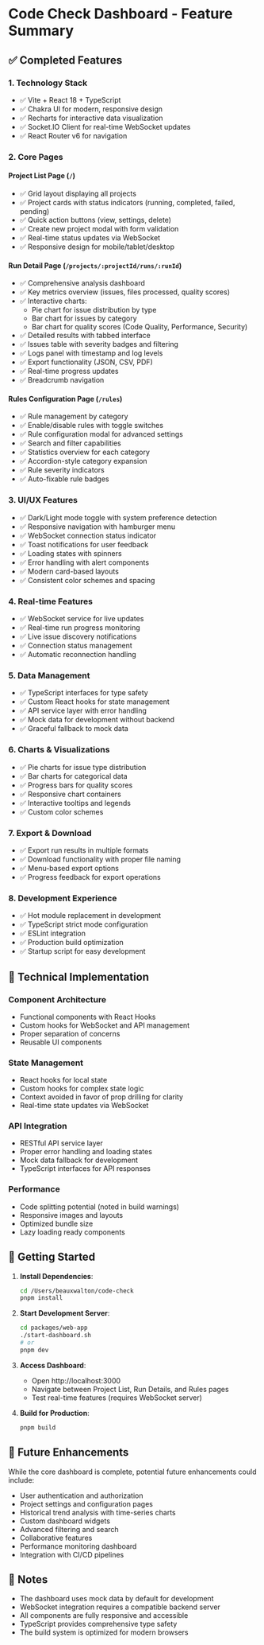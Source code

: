 # Code Check Dashboard - Feature Summary

## ✅ Completed Features

### 1. **Technology Stack**

- ✅ Vite + React 18 + TypeScript
- ✅ Chakra UI for modern, responsive design
- ✅ Recharts for interactive data visualization
- ✅ Socket.IO Client for real-time WebSocket updates
- ✅ React Router v6 for navigation

### 2. **Core Pages**

#### **Project List Page (`/`)**

- ✅ Grid layout displaying all projects
- ✅ Project cards with status indicators (running, completed, failed, pending)
- ✅ Quick action buttons (view, settings, delete)
- ✅ Create new project modal with form validation
- ✅ Real-time status updates via WebSocket
- ✅ Responsive design for mobile/tablet/desktop

#### **Run Detail Page (`/projects/:projectId/runs/:runId`)**

- ✅ Comprehensive analysis dashboard
- ✅ Key metrics overview (issues, files processed, quality scores)
- ✅ Interactive charts:
  - Pie chart for issue distribution by type
  - Bar chart for issues by category
  - Bar chart for quality scores (Code Quality, Performance, Security)
- ✅ Detailed results with tabbed interface
- ✅ Issues table with severity badges and filtering
- ✅ Logs panel with timestamp and log levels
- ✅ Export functionality (JSON, CSV, PDF)
- ✅ Real-time progress updates
- ✅ Breadcrumb navigation

#### **Rules Configuration Page (`/rules`)**

- ✅ Rule management by category
- ✅ Enable/disable rules with toggle switches
- ✅ Rule configuration modal for advanced settings
- ✅ Search and filter capabilities
- ✅ Statistics overview for each category
- ✅ Accordion-style category expansion
- ✅ Rule severity indicators
- ✅ Auto-fixable rule badges

### 3. **UI/UX Features**

- ✅ Dark/Light mode toggle with system preference detection
- ✅ Responsive navigation with hamburger menu
- ✅ WebSocket connection status indicator
- ✅ Toast notifications for user feedback
- ✅ Loading states with spinners
- ✅ Error handling with alert components
- ✅ Modern card-based layouts
- ✅ Consistent color schemes and spacing

### 4. **Real-time Features**

- ✅ WebSocket service for live updates
- ✅ Real-time run progress monitoring
- ✅ Live issue discovery notifications
- ✅ Connection status management
- ✅ Automatic reconnection handling

### 5. **Data Management**

- ✅ TypeScript interfaces for type safety
- ✅ Custom React hooks for state management
- ✅ API service layer with error handling
- ✅ Mock data for development without backend
- ✅ Graceful fallback to mock data

### 6. **Charts & Visualizations**

- ✅ Pie charts for issue type distribution
- ✅ Bar charts for categorical data
- ✅ Progress bars for quality scores
- ✅ Responsive chart containers
- ✅ Interactive tooltips and legends
- ✅ Custom color schemes

### 7. **Export & Download**

- ✅ Export run results in multiple formats
- ✅ Download functionality with proper file naming
- ✅ Menu-based export options
- ✅ Progress feedback for export operations

### 8. **Development Experience**

- ✅ Hot module replacement in development
- ✅ TypeScript strict mode configuration
- ✅ ESLint integration
- ✅ Production build optimization
- ✅ Startup script for easy development

## 🔧 Technical Implementation

### **Component Architecture**

- Functional components with React Hooks
- Custom hooks for WebSocket and API management
- Proper separation of concerns
- Reusable UI components

### **State Management**

- React hooks for local state
- Custom hooks for complex state logic
- Context avoided in favor of prop drilling for clarity
- Real-time state updates via WebSocket

### **API Integration**

- RESTful API service layer
- Proper error handling and loading states
- Mock data fallback for development
- TypeScript interfaces for API responses

### **Performance**

- Code splitting potential (noted in build warnings)
- Responsive images and layouts
- Optimized bundle size
- Lazy loading ready components

## 🚀 Getting Started

1. **Install Dependencies**:

   ```bash
   cd /Users/beauxwalton/code-check
   pnpm install
   ```

2. **Start Development Server**:

   ```bash
   cd packages/web-app
   ./start-dashboard.sh
   # or
   pnpm dev
   ```

3. **Access Dashboard**:
   - Open http://localhost:3000
   - Navigate between Project List, Run Details, and Rules pages
   - Test real-time features (requires WebSocket server)

4. **Build for Production**:
   ```bash
   pnpm build
   ```

## 🔮 Future Enhancements

While the core dashboard is complete, potential future enhancements could include:

- User authentication and authorization
- Project settings and configuration pages
- Historical trend analysis with time-series charts
- Custom dashboard widgets
- Advanced filtering and search
- Collaborative features
- Performance monitoring dashboard
- Integration with CI/CD pipelines

## 📝 Notes

- The dashboard uses mock data by default for development
- WebSocket integration requires a compatible backend server
- All components are fully responsive and accessible
- TypeScript provides comprehensive type safety
- The build system is optimized for modern browsers
